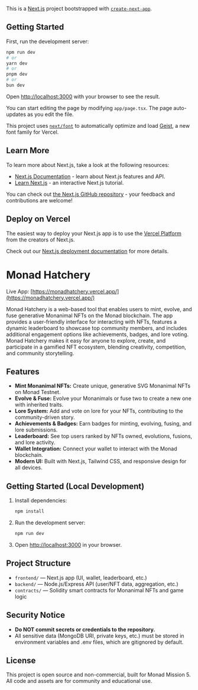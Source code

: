 This is a [Next.js](https://nextjs.org) project bootstrapped with [`create-next-app`](https://nextjs.org/docs/app/api-reference/cli/create-next-app).

## Getting Started

First, run the development server:

```bash
npm run dev
# or
yarn dev
# or
pnpm dev
# or
bun dev
```

Open [http://localhost:3000](http://localhost:3000) with your browser to see the result.

You can start editing the page by modifying `app/page.tsx`. The page auto-updates as you edit the file.

This project uses [`next/font`](https://nextjs.org/docs/app/building-your-application/optimizing/fonts) to automatically optimize and load [Geist](https://vercel.com/font), a new font family for Vercel.

## Learn More

To learn more about Next.js, take a look at the following resources:

- [Next.js Documentation](https://nextjs.org/docs) - learn about Next.js features and API.
- [Learn Next.js](https://nextjs.org/learn) - an interactive Next.js tutorial.

You can check out [the Next.js GitHub repository](https://github.com/vercel/next.js) - your feedback and contributions are welcome!

## Deploy on Vercel

The easiest way to deploy your Next.js app is to use the [Vercel Platform](https://vercel.com/new?utm_medium=default-template&filter=next.js&utm_source=create-next-app&utm_campaign=create-next-app-readme) from the creators of Next.js.

Check out our [Next.js deployment documentation](https://nextjs.org/docs/app/building-your-application/deploying) for more details.

# Monad Hatchery

Live App: [https://monadhatchery.vercel.app/](https://monadhatchery.vercel.app/)

Monad Hatchery is a web-based tool that enables users to mint, evolve, and fuse generative Monanimal NFTs on the Monad blockchain. The app provides a user-friendly interface for interacting with NFTs, features a dynamic leaderboard to showcase top community members, and includes additional engagement options like achievements, badges, and lore voting. Monad Hatchery makes it easy for anyone to explore, create, and participate in a gamified NFT ecosystem, blending creativity, competition, and community storytelling.

## Features
- **Mint Monanimal NFTs:** Create unique, generative SVG Monanimal NFTs on Monad Testnet.
- **Evolve & Fuse:** Evolve your Monanimals or fuse two to create a new one with inherited traits.
- **Lore System:** Add and vote on lore for your NFTs, contributing to the community-driven story.
- **Achievements & Badges:** Earn badges for minting, evolving, fusing, and lore submissions.
- **Leaderboard:** See top users ranked by NFTs owned, evolutions, fusions, and lore activity.
- **Wallet Integration:** Connect your wallet to interact with the Monad blockchain.
- **Modern UI:** Built with Next.js, Tailwind CSS, and responsive design for all devices.

## Getting Started (Local Development)

1. Install dependencies:
   ```bash
   npm install
   ```
2. Run the development server:
   ```bash
   npm run dev
   ```
3. Open [http://localhost:3000](http://localhost:3000) in your browser.

## Project Structure
- `frontend/` — Next.js app (UI, wallet, leaderboard, etc.)
- `backend/` — Node.js/Express API (user/NFT data, aggregation, etc.)
- `contracts/` — Solidity smart contracts for Monanimal NFTs and game logic

## Security Notice
- **Do NOT commit secrets or credentials to the repository.**
- All sensitive data (MongoDB URI, private keys, etc.) must be stored in environment variables and .env files, which are gitignored by default.

## License
This project is open source and non-commercial, built for Monad Mission 5. All code and assets are for community and educational use.

